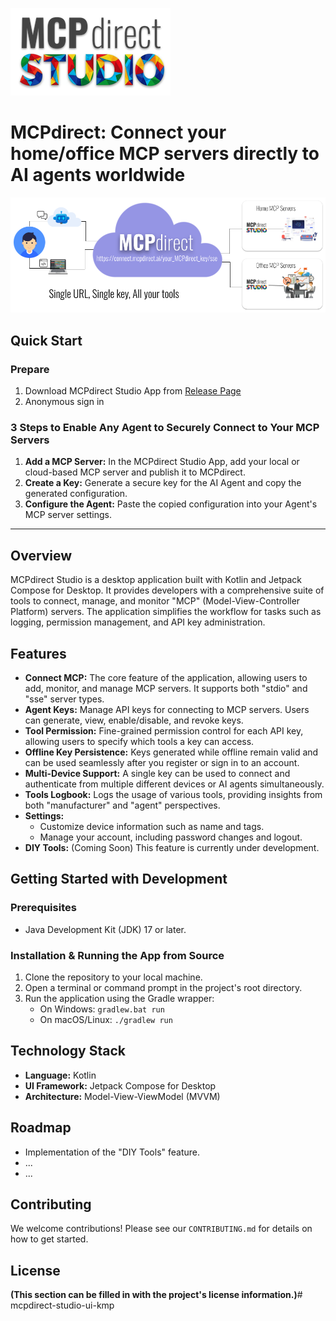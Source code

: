 ![MCPdirect Studio](assets/images/mcpdirect_studio_256.png)
# MCPdirect: Connect your home/office MCP servers directly to AI agents worldwide
![mcpdirect_diagram.png](assets/images/mcpdirect_diagram.png)
## Quick Start

### Prepare
1.  Download MCPdirect Studio App from [Release Page](https://github.com/mcpdirect/mcpdirect-studio-ui-kmp/releases/tag/pre-release) 
2.  Anonymous sign in

### 3 Steps to Enable Any Agent to Securely Connect to Your MCP Servers

1.  **Add a MCP Server:** In the MCPdirect Studio App, add your local or cloud-based MCP server and publish it to MCPdirect.
2.  **Create a Key:** Generate a secure key for the AI Agent and copy the generated configuration.
3.  **Configure the Agent:** Paste the copied configuration into your Agent's MCP server settings.

---

## Overview

MCPdirect Studio is a desktop application built with Kotlin and Jetpack Compose for Desktop. It provides developers with a comprehensive suite of tools to connect, manage, and monitor "MCP" (Model-View-Controller Platform) servers. The application simplifies the workflow for tasks such as logging, permission management, and API key administration.

## Features

* **Connect MCP:** The core feature of the application, allowing users to add, monitor, and manage MCP servers. It supports both "stdio" and "sse" server types.
* **Agent Keys:** Manage API keys for connecting to MCP servers. Users can generate, view, enable/disable, and revoke keys.
* **Tool Permission:** Fine-grained permission control for each API key, allowing users to specify which tools a key can access.
* **Offline Key Persistence:** Keys generated while offline remain valid and can be used seamlessly after you register or sign in to an account.
* **Multi-Device Support:** A single key can be used to connect and authenticate from multiple different devices or AI agents simultaneously.
* **Tools Logbook:** Logs the usage of various tools, providing insights from both "manufacturer" and "agent" perspectives.
* **Settings:**
    * Customize device information such as name and tags.
    * Manage your account, including password changes and logout.
* **DIY Tools:** (Coming Soon) This feature is currently under development.

## Getting Started with Development

### Prerequisites

* Java Development Kit (JDK) 17 or later.

### Installation & Running the App from Source

1.  Clone the repository to your local machine.
2.  Open a terminal or command prompt in the project's root directory.
3.  Run the application using the Gradle wrapper:
    * On Windows: `gradlew.bat run`
    * On macOS/Linux: `./gradlew run`

## Technology Stack

* **Language:** Kotlin
* **UI Framework:** Jetpack Compose for Desktop
* **Architecture:** Model-View-ViewModel (MVVM)

## Roadmap

* Implementation of the "DIY Tools" feature.
* ...
* ...

## Contributing

We welcome contributions! Please see our `CONTRIBUTING.md` for details on how to get started.

## License

**(This section can be filled in with the project's license information.)**# mcpdirect-studio-ui-kmp
